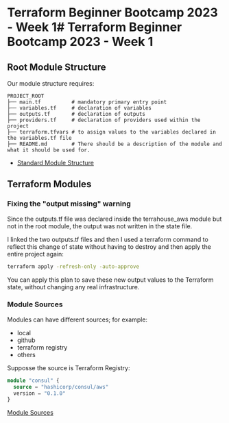 # Terraform Beginner Bootcamp 2023 - Week 1# Terraform Beginner Bootcamp 2023 - Week 1

## Root Module Structure
Our module structure requires:
```
PROJECT_ROOT
├── main.tf          # mandatory primary entry point
├── variables.tf     # declaration of variables
├── outputs.tf       # declaration of outputs
├── providers.tf     # declaration of providers used within the project
├── terraform.tfvars # to assign values to the variables declared in the variables.tf file
├── README.md        # There should be a description of the module and what it should be used for.
```
  
- [Standard Module Structure](https://developer.hashicorp.com/terraform/language/modules/develop/structure)

## Terraform Modules

### Fixing the "output missing" warning

Since the outputs.tf file was declared inside the terrahouse_aws module but not in the root module, the output was not written in the state file.

I linked the two outputs.tf files and then I used a terraform command to reflect this change of state without having to destroy and then apply the entire project again:

```sh
terraform apply -refresh-only -auto-approve
```

You can apply this plan to save these new output values to the Terraform state, without changing any
real infrastructure.

### Module Sources

Modules can have different sources; for example:
- local
- github
- terraform registry
- others

Supposse the source is Terraform Registry:

```terraform
module "consul" {
  source = "hashicorp/consul/aws"
  version = "0.1.0"
}
```
[Module Sources](https://developer.hashicorp.com/terraform/language/modules/sources)
